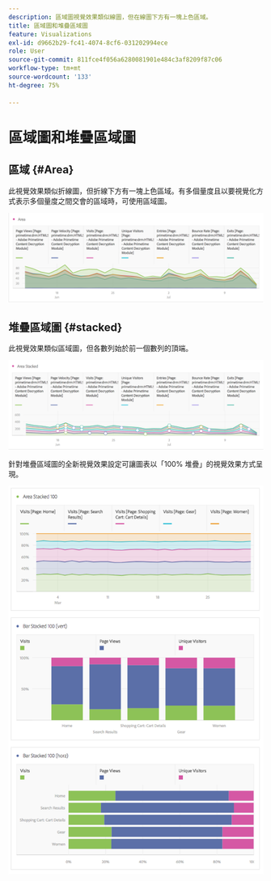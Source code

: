```yaml
---
description: 區域圖視覺效果類似線圖，但在線圖下方有一塊上色區域。
title: 區域圖和堆疊區域圖
feature: Visualizations
exl-id: d9662b29-fc41-4074-8cf6-031202994ece
role: User
source-git-commit: 811fce4f056a6280081901e484c3af8209f87c06
workflow-type: tm+mt
source-wordcount: '133'
ht-degree: 75%

---
```


# 區域圖和堆疊區域圖

## 區域 {#Area}

此視覺效果類似折線圖，但折線下方有一塊上色區域。有多個量度且以要視覺化方式表示多個量度之間交會的區域時，可使用區域圖。

![區域視覺效果顯示多個量度，包括頁面檢視、造訪、不重複訪客和跳出率。](assets/area.png)

## 堆疊區域圖 {#stacked}

此視覺效果類似區域圖，但各數列始於前一個數列的頂端。

![將每個數列棧疊到上一個數列頂端的區域。](assets/area-stacked.png)

針對堆疊區域圖的全新視覺效果設定可讓圖表以「100% 堆疊」的視覺效果方式呈現。

![棧疊區域圖顯示100%棧疊視覺效果。](assets/areastacked100.png)
